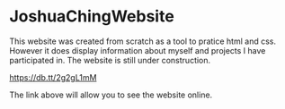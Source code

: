 JoshuaChingWebsite
==================

This website was created from scratch as a tool to pratice html and css.
However it does display information about myself and projects I have participated in.
The website is still under construction.

https://db.tt/2g2gL1mM

The link above will allow you to see the website online.